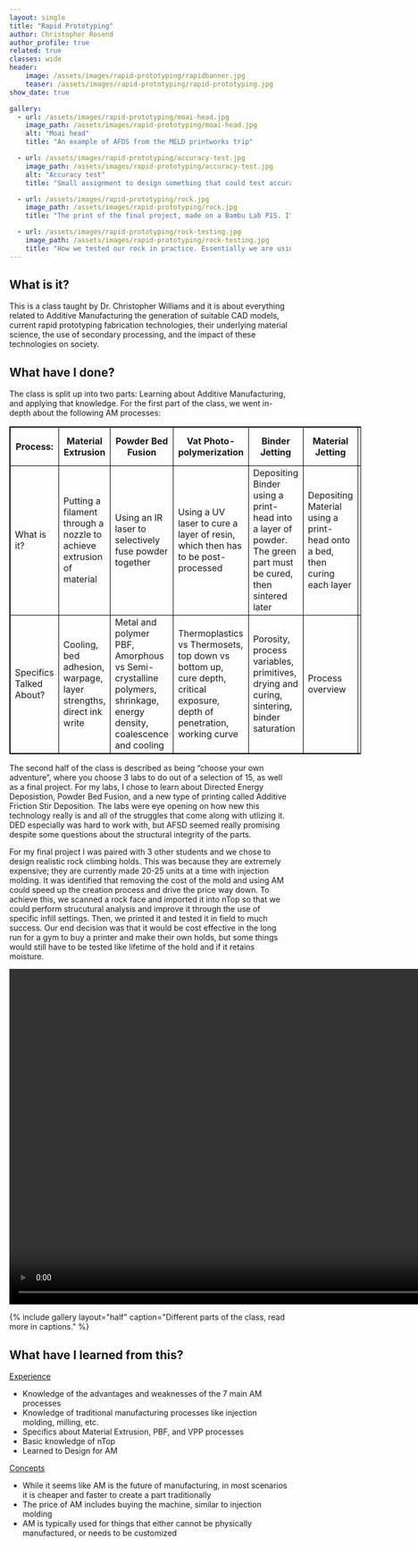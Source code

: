 ```yaml
---
layout: single
title: "Rapid Prototyping"
author: Christopher Rosend
author_profile: true
related: true
classes: wide
header: 
    image: /assets/images/rapid-prototyping/rapidbanner.jpg
    teaser: /assets/images/rapid-prototyping/rapid-prototyping.jpg
show_date: true 

gallery:
  - url: /assets/images/rapid-prototyping/moai-head.jpg
    image_path: /assets/images/rapid-prototyping/moai-head.jpg
    alt: "Moai head"
    title: "An example of AFDS from the MELD printworks trip"

  - url: /assets/images/rapid-prototyping/accuracy-test.jpg
    image_path: /assets/images/rapid-prototyping/accuracy-test.jpg
    alt: "Accuracy test"
    title: "Small assignment to design something that could test accuracy of a printer in only one orientation"

  - url: /assets/images/rapid-prototyping/rock.jpg
    image_path: /assets/images/rapid-prototyping/rock.jpg
    title: "The print of the final project, made on a Bambu Lab P1S. It was amazing to hold in person but it was way too smooth"

  - url: /assets/images/rapid-prototyping/rock-testing.jpg
    image_path: /assets/images/rapid-prototyping/rock-testing.jpg
    title: "How we tested our rock in practice. Essentially we are using a motor lift to stretch a spring and measuring the delta X, then calculating the force based on the spring constant"
---
```



## What is it?

This is a class taught by Dr. Christopher Williams and it is about everything related to Additive Manufacturing the generation of suitable CAD models, current rapid prototyping fabrication technologies, their underlying material science, the use of secondary processing, and the impact of these technologies on society.

## What have I done?

The class is split up into two parts: Learning about Additive Manufacturing, and applying that knowledge.
For the first part of the class, we went in-depth about the following AM processes:

<style>
table, th, td {
  border:1px solid black;
}
</style>

<table style="width:125%">
  <tr>
    <th>Process:</th>
    <th>Material Extrusion</th>
    <th>Powder Bed Fusion</th>
    <th>Vat Photo-polymerization</th>
    <th>Binder Jetting</th>
    <th>Material Jetting</th>
    <th>Directed Energy Deposition</th>
    <th>Sheet Lamination</th>
  </tr>
  <tr>
    <td>What is it?</td>
    <td>Putting a filament through a nozzle to achieve extrusion of material</td>
    <td>Using an IR laser to selectively fuse powder together</td>
    <td>Using a UV laser to cure a layer of resin, which then has to be post-processed</td>
    <td>Depositing Binder using a print-head into a layer of powder. The green part must be cured, then sintered later</td>
    <td>Depositing Material using a print-head onto a bed, then curing each layer</td>
    <td>Feeding a material into either a laser or a wire, similar to welding</td>
    <td>Material sheets are layer ontop of each other, cut using a laser or bond using binder and heat</td>
  </tr>
  <tr>
    <td>Specifics Talked About?</td>
    <td>Cooling, bed adhesion, warpage, layer strengths, direct ink write</td>
    <td>Metal and polymer PBF, Amorphous vs Semi-crystalline polymers, shrinkage, energy density, coalescence and cooling</td>
    <td>Thermoplastics vs Thermosets, top down vs bottom up, cure depth, critical exposure, depth of penetration, working curve</td>
    <td>Porosity, process variables, primitives, drying and curing, sintering, binder saturation</td>
    <td>Process overview</td>
    <td>Wire vs Powder DED, inert gasses, uses, machining, thermal accumulation, warping, toolpathing solutions, Hybrid DED processes</td>
    <td>Process overview, ultrasonic consolidation, multi-material laminates</td>
  </tr>
</table>

The second half of the class is described as being “choose your own adventure”, where you choose 3 labs to do out of a selection of 15, as well as a final project. For my labs, I chose to learn about Directed Energy Deposistion, Powder Bed Fusion, and a new type of printing called Additive Friction Stir Deposition. The labs were eye opening on how new this technology really is and all of the struggles that come along with utlizing it. DED especially was hard to work with, but AFSD seemed really promising despite some questions about the structural integrity of the parts.

For my final project I was paired with 3 other students and we chose to design realistic rock climbing holds. This was because they are extremely expensive; they are currently made 20-25 units at a time with injection molding. It was identified that removing the cost of the mold and using AM could speed up the creation process and drive the price way down. To achieve this, we scanned a rock face and imported it into nTop so that we could perform strucutural analysis and improve it through the use of specific infill settings. Then, we printed it and tested it in field to much success. Our end decision was that it would be cost effective in the long run for a gym to buy a printer and make their own holds, but some things would still have to be tested like lifetime of the hold and if it retains moisture.

<video width="900" height="600" controls muted>
  <source src="/assets/images/rapid-prototyping/eyobel-pullup.mp4" type="video/mp4">
</video>

{% include gallery layout="half" caption="Different parts of the class, read more in captions." %}

## What have I learned from this?

<ins>Experience</ins>

* Knowledge of the advantages and weaknesses of the 7 main AM processes
* Knowledge of traditional manufacturing processes like injection molding, milling, etc.
* Specifics about Material Extrusion, PBF, and VPP processes
* Basic knowledge of nTop
* Learned to Design for AM

<ins>Concepts</ins>

* While it seems like AM is the future of manufacturing, in most scenarios it is cheaper and faster to create a part traditionally
* The price of AM includes buying the machine, similar to injection molding
* AM is typically used for things that either cannot be physically manufactured, or needs to be customized
